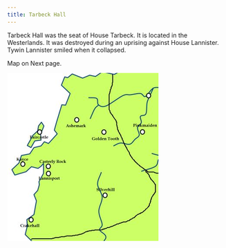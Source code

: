 ```yaml
---
title: Tarbeck Hall
---
```


 Tarbeck Hall was the seat of House Tarbeck. It is located in the Westerlands. It was destroyed during an uprising against House Lannister. Tywin Lannister smiled when it collapsed.

Map on Next page.

![Image](images/000014.jpg)


